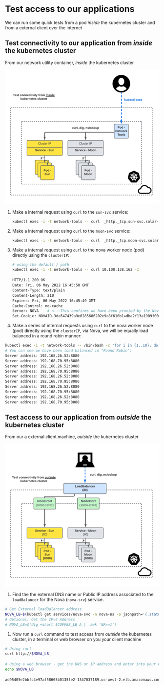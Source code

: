 # Test access to our applications

We can run some quick tests from a pod *inside* the kubernetes cluster and from a
external client over the internet

## Test connectivity to our application from *inside* the kubernetes cluster

From our network utility container, *inside* the kubernetes cluster

![Test connectivity to our application from *inside* the kubernetes cluster](media/image20.png)

1.  Make a internal request using `curl` to the `sun-svc` service:
    
    ```bash
    kubectl exec -i -t network-tools -- curl  _http._tcp.sun-svc.solar-system.svc.cluster.local:8080
    ```

1. Make a internal request using `curl` to the `moon-svc` service:
  
    ```bash
    kubectl exec -i -t network-tools -- curl  _http._tcp.moon-svc.solar-system.svc.cluster.local:8080
    ```

1. Make a internal request using `curl` to the nova worker node (pod) directly using the `clusterIP`:

    ```bash
    # using the default / path
    kubectl exec -i -t network-tools -- curl 10.100.138.162 -I

    HTTP/1.1 200 OK
    Date: Fri, 06 May 2022 16:45:50 GMT
    Content-Type: text/plain
    Content-Length: 210
    Expires: Fri, 06 May 2022 16:45:49 GMT
    Cache-Control: no-cache
    Server: NOVA    # <---This confirms we have been proxied by the Nova ADC worker node
    Set-Cookie: NOVAID-3da547439a9e6285686202e9c8f610b1=dba2f13a1909f004; path=/; HttpOnly
    ```

1. Make a series of internal requests using `curl` to the nova worker node (pod)
   directly using the `clusterIP`, via Nova, we will be equally load balanced in
   a round robin manner:

  ```bash
  kubectl exec -i -t network-tools -- /bin/bash -c "for i in {1..10}; do curl -s http://10.100.138.162 | grep 'Server address'; done"
  # You can see we have been load balanced in "Round Robin":
  Server address: 192.168.26.52:8080
  Server address: 192.168.70.95:8080
  Server address: 192.168.26.52:8080
  Server address: 192.168.70.95:8080
  Server address: 192.168.26.52:8080
  Server address: 192.168.70.95:8080
  Server address: 192.168.26.52:8080
  Server address: 192.168.70.95:8080
  Server address: 192.168.26.52:8080
  Server address: 192.168.70.95:8080
  ```

## Test access to our application from *outside* the kubernetes cluster

From our a external client machine, *outside* the kubernetes cluster


![Test connectivity to our application from *outside* the kubernetes cluster](media/image23.png)


1. Find the the external DNS name or Public IP address associated to the
   `loadBalancer` for the Nova (`nova-srv`) service.

  ```bash
  # Get External loadBalancer address
  NOVA_LB=$(kubectl get services/nova-svc -n nova-ns -o jsonpath='{.status.loadBalancer.ingress[*].hostname}') 
  # Optional: Get the IPv4 Address
  # NOVA_LB=$(dig +short $COFFEE_LB A |  awk 'NR==1')
  ```

1. Now run a `curl` command to test access from *outside* the kubernetes
   cluster, in a terminal or web browser on you your client machine 

  ```bash
  # Using curl 
  curl http://$NOVA_LB

  # Using a web browser - get the DNS or IP address and enter into your web browser
  echo $NOVA_LB

  ad95405e2bbfc4e97af5866540135fe2-1347037189.us-west-2.elb.amazonaws.com
  ```